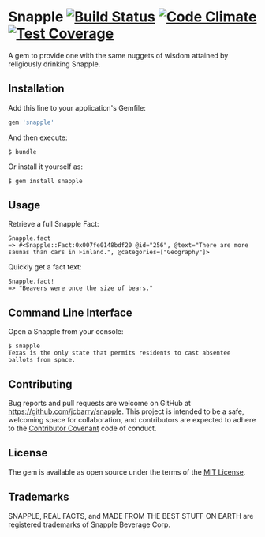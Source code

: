 # Snapple [![Build Status](https://travis-ci.org/JCBarry/snapple.svg)](https://travis-ci.org/JCBarry/snapple) [![Code Climate](https://codeclimate.com/github/JCBarry/snapple/badges/gpa.svg)](https://codeclimate.com/github/JCBarry/snapple) [![Test Coverage](https://codeclimate.com/github/JCBarry/snapple/badges/coverage.svg)](https://codeclimate.com/github/JCBarry/snapple/coverage)
A gem to provide one with the same nuggets of wisdom attained by religiously drinking Snapple.


## Installation

Add this line to your application's Gemfile:

```ruby
gem 'snapple'
```

And then execute:

    $ bundle

Or install it yourself as:

    $ gem install snapple

## Usage

Retrieve a full Snapple Fact:
```
Snapple.fact
=> #<Snapple::Fact:0x007fe0148bdf20 @id="256", @text="There are more saunas than cars in Finland.", @categories=["Geography"]>
```

Quickly get a fact text:
```
Snapple.fact!
=> "Beavers were once the size of bears."
```


## Command Line Interface

Open a Snapple from your console:
```
$ snapple
Texas is the only state that permits residents to cast absentee ballots from space.
```

## Contributing

Bug reports and pull requests are welcome on GitHub at https://github.com/jcbarry/snapple. This project is intended to be a safe, welcoming space for collaboration, and contributors are expected to adhere to the [Contributor Covenant](CODE_OF_CONDUCT.md) code of conduct.


## License

The gem is available as open source under the terms of the [MIT License](http://opensource.org/licenses/MIT).

## Trademarks
SNAPPLE, REAL FACTS, and MADE FROM THE BEST STUFF ON EARTH are registered trademarks of Snapple Beverage Corp.
